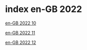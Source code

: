 # index en-GB 2022

<a href="./10">en-GB 2022 10</a>

<a href="./11">en-GB 2022 11</a>

<a href="./12">en-GB 2022 12</a>

